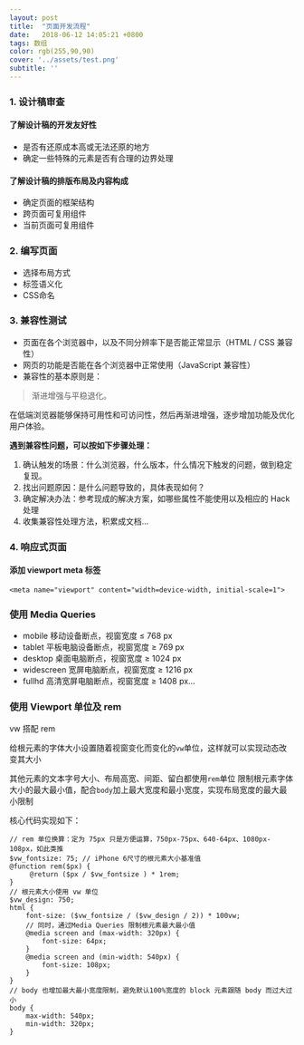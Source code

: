 ```yaml
---
layout: post
title:  "页面开发流程"
date:   2018-06-12 14:05:21 +0800
tags: 数组
color: rgb(255,90,90)
cover: '../assets/test.png'
subtitle: ''
---
```


### 1. 设计稿审查
#### 了解设计稿的开发友好性
* 是否有还原成本高或无法还原的地方
* 确定一些特殊的元素是否有合理的边界处理

#### 了解设计稿的排版布局及内容构成
* 确定页面的框架结构
* 跨页面可复用组件
* 当前页面可复用组件

### 2. 编写页面
* 选择布局方式
* 标签语义化
* CSS命名

### 3. 兼容性测试
* 页面在各个浏览器中，以及不同分辨率下是否能正常显示（HTML / CSS 兼容性）
* 网页的功能是否能在各个浏览器中正常使用（JavaScript 兼容性）
* 兼容性的基本原则是：

> 渐进增强与平稳退化。

在低端浏览器能够保持可用性和可访问性，然后再渐进增强，逐步增加功能及优化用户体验。

**遇到兼容性问题，可以按如下步骤处理：**

1. 确认触发的场景：什么浏览器，什么版本，什么情况下触发的问题，做到稳定复现。
2. 找出问题原因：是什么问题导致的，具体表现如何？
3. 确定解决办法：参考现成的解决方案，如哪些属性不能使用以及相应的 Hack 处理
4. 收集兼容性处理方法，积累成文档...

### 4. 响应式页面

####  添加 viewport meta 标签
```
<meta name="viewport" content="width=device-width, initial-scale=1">
```

### 使用 Media Queries

* mobile	移动设备断点，视窗宽度 ≤ 768 px
* tablet	平板电脑设备断点，视窗宽度 ≥ 769 px
* desktop	桌面电脑断点，视窗宽度 ≥ 1024 px
* widescreen	宽屏电脑断点，视窗宽度 ≥ 1216 px
* fullhd	高清宽屏电脑断点，视窗宽度 ≥ 1408 px...

### 使用 Viewport 单位及 rem
vw 搭配 rem

给根元素的字体大小设置随着视窗变化而变化的`vw`单位，这样就可以实现动态改变其大小

其他元素的文本字号大小、布局高宽、间距、留白都使用`rem`单位
限制根元素字体大小的最大最小值，配合`body`加上最大宽度和最小宽度，实现布局宽度的最大最小限制

核心代码实现如下：

```
// rem 单位换算：定为 75px 只是方便运算，750px-75px、640-64px、1080px-108px，如此类推
$vw_fontsize: 75; // iPhone 6尺寸的根元素大小基准值
@function rem($px) {
     @return ($px / $vw_fontsize ) * 1rem;
}
// 根元素大小使用 vw 单位
$vw_design: 750;
html {
    font-size: ($vw_fontsize / ($vw_design / 2)) * 100vw; 
    // 同时，通过Media Queries 限制根元素最大最小值
    @media screen and (max-width: 320px) {
        font-size: 64px;
    }
    @media screen and (min-width: 540px) {
        font-size: 108px;
    }
}
// body 也增加最大最小宽度限制，避免默认100%宽度的 block 元素跟随 body 而过大过小
body {
    max-width: 540px;
    min-width: 320px;
}

```